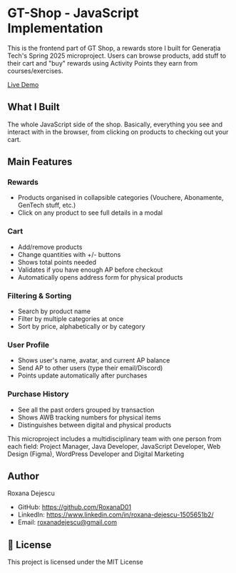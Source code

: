 # GT-Shop - JavaScript Implementation
This is the frontend part of GT Shop, a rewards store I built for Generația Tech's Spring 2025 microproject. Users can browse products, add stuff to their cart and "buy" rewards using Activity Points they earn from courses/exercises.

[Live Demo](https://roxanad01.github.io/GT-Shop)  

## What I Built
The whole JavaScript side of the shop. Basically, everything you see and interact with in the browser, from clicking on products to checking out your cart.

## Main Features
### Rewards

- Products organised in collapsible categories (Vouchere, Abonamente, GenTech stuff, etc.)
- Click on any product to see full details in a modal

### Cart

- Add/remove products
- Change quantities with +/- buttons
- Shows total points needed
- Validates if you have enough AP before checkout
- Automatically opens address form for physical products

### Filtering & Sorting

- Search by product name
- Filter by multiple categories at once
- Sort by price, alphabetically or by category

### User Profile

- Shows user's name, avatar, and current AP balance
- Send AP to other users (type their email/Discord)
- Points update automatically after purchases

### Purchase History

- See all the past orders grouped by transaction
- Shows AWB tracking numbers for physical items
- Distinguishes between digital and physical products

This microproject includes a multidisciplinary team with one person from each field: 
Project Manager, Java Developer, JavaScript Developer, Web Design (Figma), WordPress Developer and Digital Marketing

## Author

Roxana Dejescu
- GitHub: https://github.com/RoxanaD01
- LinkedIn: https://www.linkedin.com/in/roxana-dejescu-1505651b2/
- Email: roxanadejescu@gmail.com

## 📄 License

This project is licensed under the MIT License
